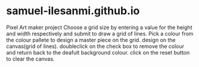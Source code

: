 # samuel-ilesanmi.github.io
Pixel Art maker project
Choose a grid size by entering a value for the height and width respectively and submit to draw a grid of lines. 
Pick a colour from the colour pallete to design a master piece on the grid. design on the canvas(grid of lines). 
doubleclick on the check box to remove the colour and return back to the deafult background colour.
click on the reset button to clear the canvas.
